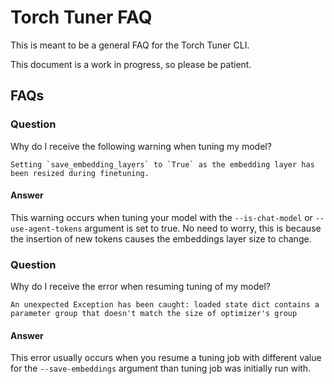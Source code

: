 # Torch Tuner FAQ

This is meant to be a general FAQ for the Torch Tuner CLI.

This document is a work in progress, so please be patient.

## FAQs

### Question

Why do I receive the following warning when tuning my model?

```
Setting `save_embedding_layers` to `True` as the embedding layer has been resized during finetuning.
```

#### Answer

This warning occurs when tuning your model with the `--is-chat-model` or `--use-agent-tokens` argument is set to true.
No need to worry, this is because the insertion of new tokens causes the embeddings layer size to change.

### Question

Why do I receive the error when resuming tuning of my model?

```
An unexpected Exception has been caught: loaded state dict contains a parameter group that doesn't match the size of optimizer's group
```

#### Answer

This error usually occurs when you resume a tuning job with different value 
for the `--save-embeddings` argument than tuning job was initially run with.